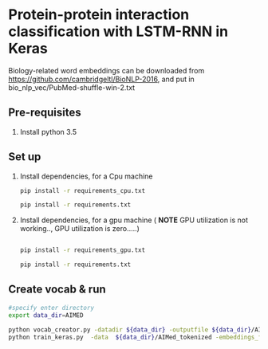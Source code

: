 # Protein-protein interaction classification with LSTM-RNN in Keras
Biology-related word embeddings can be downloaded from https://github.com/cambridgeltl/BioNLP-2016, and put in bio_nlp_vec/PubMed-shuffle-win-2.txt

## Pre-requisites

1. Install python 3.5


## Set up

1. Install dependencies, for a Cpu machine


    ```bash
    pip install -r requirements_cpu.txt

    pip install -r requirements.txt
    ```
1. Install dependencies, for a gpu machine ( **NOTE** GPU utilization is not working.., GPU utilization is zero.....)


    ```bash

    pip install -r requirements_gpu.txt

    pip install -r requirements.txt
    ```
    
## Create vocab & run

```bash
#specify enter directory
export data_dir=AIMED

python vocab_creator.py -datadir ${data_dir} -outputfile ${data_dir}/AIMed_tokenized.vocab
python train_keras.py  -data  ${data_dir}/AIMed_tokenized -embeddings_file bio_nlp_vec/PubMed-shuffle-win-2.txt

```
